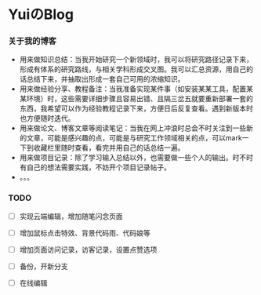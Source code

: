 # YuiのBlog

### 关于我的博客

- 用来做知识总结：当我开始研究一个新领域时，我可以将研究路径记录下来，形成有体系的研究路线，与相关学科形成交叉图。我可以汇总资源，用自己的话总结下来，并抽取出形成一套自己可用的浓缩知识。
- 用来做经验分享、教程备注：当我准备实现某件事（如安装某某工具，配置某某环境）时，这些需要详细步骤且容易出错、且隔三岔五就要重新部署一套的东西，我希望可以作为经验教程记录下来，方便日后反复查看。遇到新版本时也方便随时迭代。
- 用来做论文、博客文章等阅读笔记：当我在网上冲浪时总会不时关注到一些新的文章，可能是感兴趣的点，可能是与研究工作领域相关的点，可以mark一下到收藏栏里随时查看，看完并用自己的话总结一遍。
- 用来做项目记录：除了学习输入总结以外，也需要做一些个人的输出。时不时有自己的想法需要实践，不妨开个项目记录帖子。
- 。。。



### TODO

- [ ] 实现云端编辑，增加随笔闪念页面

- [ ] 增加鼠标点击特效、背景代码雨、代码娘等

- [ ] 增加页面访问记录，访客记录，设置点赞选项

- [ ] 备份，开新分支

- [ ] 在线编辑